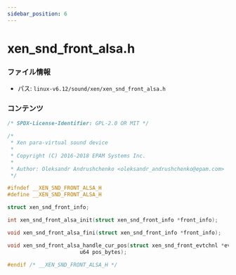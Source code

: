 ```yaml
---
sidebar_position: 6
---
```

# xen_snd_front_alsa.h

### ファイル情報

- パス: `linux-v6.12/sound/xen/xen_snd_front_alsa.h`

### コンテンツ

```h
/* SPDX-License-Identifier: GPL-2.0 OR MIT */

/*
 * Xen para-virtual sound device
 *
 * Copyright (C) 2016-2018 EPAM Systems Inc.
 *
 * Author: Oleksandr Andrushchenko <oleksandr_andrushchenko@epam.com>
 */

#ifndef __XEN_SND_FRONT_ALSA_H
#define __XEN_SND_FRONT_ALSA_H

struct xen_snd_front_info;

int xen_snd_front_alsa_init(struct xen_snd_front_info *front_info);

void xen_snd_front_alsa_fini(struct xen_snd_front_info *front_info);

void xen_snd_front_alsa_handle_cur_pos(struct xen_snd_front_evtchnl *evtchnl,
				       u64 pos_bytes);

#endif /* __XEN_SND_FRONT_ALSA_H */

```
